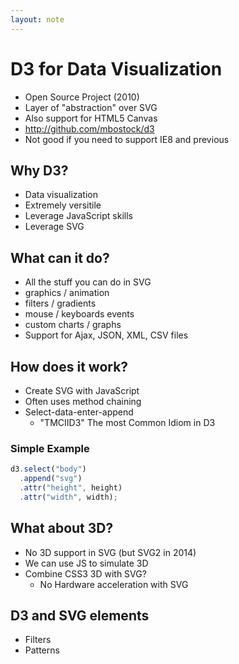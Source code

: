 ```yaml
---
layout: note
---
```


D3 for Data Visualization
==================

* Open Source Project (2010)
* Layer of "abstraction" over SVG
* Also support for HTML5 Canvas
* http://github.com/mbostock/d3
* Not good if you need to support IE8 and previous

Why D3?
----------

* Data visualization
* Extremely versitile
* Leverage JavaScript skills
* Leverage SVG

What can it do?
------------------

* All the stuff you can do in SVG
* graphics / animation
* filters / gradients
* mouse / keyboards events
* custom charts / graphs
* Support for Ajax, JSON, XML, CSV files

How does it work?
--------------------

* Create SVG with JavaScript
* Often uses method chaining
* Select-data-enter-append
  * "TMCIID3" The most Common Idiom in D3

### Simple Example

``` javascript
d3.select("body")
  .append("svg")
  .attr("height", height)
  .attr("width", width);
```

What about 3D?
-------------------

* No 3D support in SVG (but SVG2 in 2014)
* We can use JS to simulate 3D
* Combine CSS3 3D with SVG?
  * No Hardware acceleration with SVG

D3 and SVG elements
-------------------------

* Filters
* Patterns

